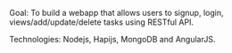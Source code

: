 Goal: To build a webapp that allows users to signup, login, views/add/update/delete tasks using RESTful API.

Technologies: Nodejs, Hapijs, MongoDB and AngularJS.

